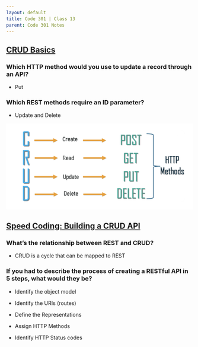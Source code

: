 ```yaml
---
layout: default
title: Code 301 | Class 13
parent: Code 301 Notes
---
```


## [CRUD Basics](https://medium.com/geekculture/crud-operations-explained-2a44096e9c88)

### Which HTTP method would you use to update a record through an API?

* Put

### Which REST methods require an ID parameter?

* Update and Delete

![CRUD to HTTP Methods](../img/CRUD.png)

## [Speed Coding: Building a CRUD API](https://www.youtube.com/watch?v=EzNcBhSv1Wo)

### What’s the relationship between REST and CRUD?

* CRUD is a cycle that can be mapped to REST

### If you had to describe the process of creating a RESTful API in 5 steps, what would they be?

* Identify the object model

* Identify the URIs (routes)

* Define the Representations

* Assign HTTP Methods

* Identify HTTP Status codes
